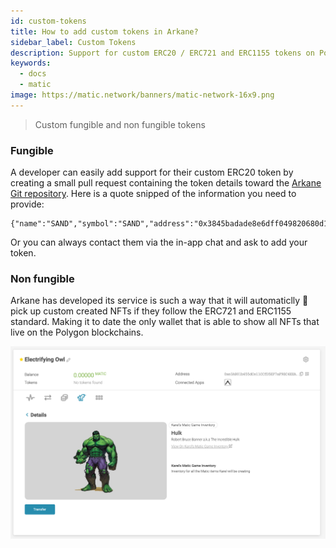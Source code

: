 ```yaml
---
id: custom-tokens
title: How to add custom tokens in Arkane?
sidebar_label: Custom Tokens
description: Support for custom ERC20 / ERC721 and ERC1155 tokens on Polygon.
keywords:
  - docs
  - matic
image: https://matic.network/banners/matic-network-16x9.png
---
```

> Custom fungible and non fungible tokens

### Fungible
A developer can easily add support for their custom ERC20 token by creating a small pull request containing the token details toward the [Arkane Git repository](https://github.com/ArkaneNetwork/content-management/tree/master/tokens). Here is a quote snipped of the information you need to provide:
```
{"name":"SAND","symbol":"SAND","address":"0x3845badade8e6dff049820680d1f14bd3903a5d0","decimals":18,"type":"ERC20"}
```
Or you can always contact them via the in-app chat and ask to add your token.

### Non fungible
Arkane has developed its service is such a way that it will automaticlly 🤩 pick up custom created NFTs if they follow the ERC721 and ERC1155 standard. Making it to date the only wallet that is able to show all NFTs that live on the Polygon blockchains. 

![The Hulk ERC1155 NFT on Polygon](img/09.png)
